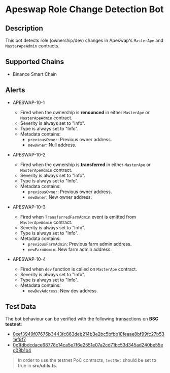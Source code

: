 # Apeswap Role Change Detection Bot

## Description

This bot detects role (ownership/dev) changes in Apeswap's `MasterApe` and `MasterApeAdmin` contracts.

## Supported Chains

- Binance Smart Chain

## Alerts

- APESWAP-10-1

  - Fired when the ownership is **renounced** in either `MasterApe` or `MasterApeAdmin` contract.
  - Severity is always set to "Info".
  - Type is always set to "Info".
  - Metadata contains:    
    - `previousOwner`: Previous owner address.
    - `newOwner`: Null address.

- APESWAP-10-2
  
  - Fired when the ownership is **transferred** in either `MasterApe` or `MasterApeAdmin` contract.
  - Severity is always set to "Info".
  - Type is always set to "Info".
  - Metadata contains:
    - `previousOwner`: Previous owner address.
    - `newOwner`: New owner address.

- APESWAP-10-3
  
  - Fired when `TransferredFarmAdmin` event is emitted from `MasterApeAdmin` contract.
  - Severity is always set to "Info".
  - Type is always set to "Info".
  - Metadata contains:
    - `previousFarmAdmin`: Previous farm admin address.
    - `newFarmAdmin`: New farm admin address.    

- APESWAP-10-4
  
  - Fired when `dev` function is called on `MasterApe` contract.
  - Severity is always set to "Info".
  - Type is always set to "Info".
  - Metadata contains:
    - `newDevAddress`: New dev address.
    
## Test Data

The bot behaviour can be verified with the following transactions on **BSC testnet**:
- [0xef3949f07676b3443fc863deb214b3e2bc5bfbb10feaae8bf99fc27b531ef9f7](https://testnet.bscscan.com/tx/0xef3949f07676b3443fc863deb214b3e2bc5bfbb10feaae8bf99fc27b531ef9f7) 
- [0x1fdbdcdace68778c14ca5e7f6e2551e07a2cd71bc53d345ad240be55ed08b1b4](https://testnet.bscscan.com/tx/0x1fdbdcdace68778c14ca5e7f6e2551e07a2cd71bc53d345ad240be55ed08b1b4)

> In order to use the testnet PoC contracts, `testNet` should be set to true in **src/utils.ts**.